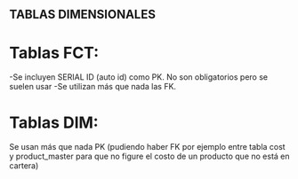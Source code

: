
## TABLAS DIMENSIONALES
# Tablas FCT:
-Se incluyen SERIAL ID (auto id) como PK. No son obligatorios pero se suelen usar
-Se utilizan más que nada las FK.
# Tablas DIM:
Se usan más que nada PK (pudiendo haber FK por ejemplo entre tabla cost y product_master para que no figure el costo de un producto que no está en cartera)
